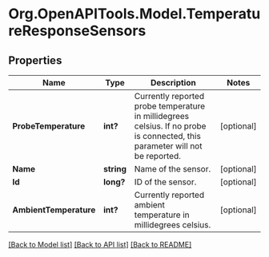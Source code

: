 # Org.OpenAPITools.Model.TemperatureResponseSensors
## Properties

Name | Type | Description | Notes
------------ | ------------- | ------------- | -------------
**ProbeTemperature** | **int?** | Currently reported probe temperature in millidegrees celsius. If no probe is connected, this parameter will not be reported. | [optional] 
**Name** | **string** | Name of the sensor. | [optional] 
**Id** | **long?** | ID of the sensor. | [optional] 
**AmbientTemperature** | **int?** | Currently reported ambient temperature in millidegrees celsius. | [optional] 

[[Back to Model list]](../README.md#documentation-for-models) [[Back to API list]](../README.md#documentation-for-api-endpoints) [[Back to README]](../README.md)

